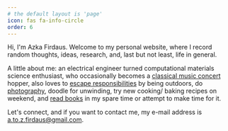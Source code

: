 ```yaml
---
# the default layout is 'page'
icon: fas fa-info-circle
order: 6
---
```


<!-- > Add Markdown syntax content to file `_tabs/about.md`{: .filepath } and it will show up on this page.
{: .prompt-tip } -->

Hi, I'm Azka Firdaus. Welcome to my personal website, where I record random thoughts, ideas, research, and, last but not least, life in general. 

A little about me: an electrical engineer turned computational materials science enthusiast, who occasionally becomes a [classical music concert](https://www.youtube.com/@zkalation) hopper, also loves to [escape responsibilities](https://www.strava.com/athletes/97506273) by being outdoors, do [photography](https://www.flickr.com/photos/azkasavanti/), doodle for unwinding, try new cooking/ baking recipes on weekend, and [read books](https://www.goodreads.com/user/show/5073012-azka-savanti) in my spare time or attempt to make time for it.

Let's connect, and if you want to contact me, my e-mail address is [a.to.z.firdaus@gmail.com](mailto:a.to.z.firdaus@gmail.com).
